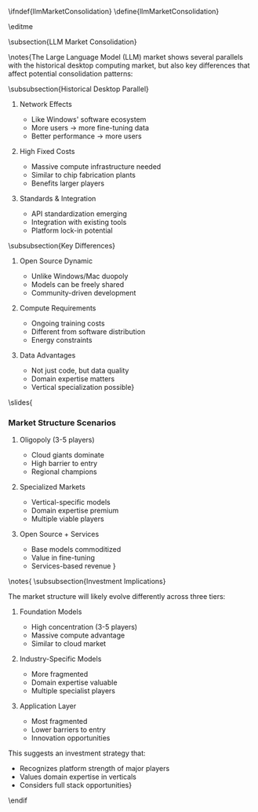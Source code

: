 \ifndef{llmMarketConsolidation}
\define{llmMarketConsolidation}

\editme

\subsection{LLM Market Consolidation}

\notes{The Large Language Model (LLM) market shows several parallels with the historical desktop computing market, but also key differences that affect potential consolidation patterns:

\subsubsection{Historical Desktop Parallel}

1. Network Effects
    * Like Windows' software ecosystem
    * More users → more fine-tuning data
    * Better performance → more users

2. High Fixed Costs
    * Massive compute infrastructure needed
    * Similar to chip fabrication plants
    * Benefits larger players

3. Standards & Integration
    * API standardization emerging
    * Integration with existing tools
    * Platform lock-in potential

\subsubsection{Key Differences}

1. Open Source Dynamic
    * Unlike Windows/Mac duopoly
    * Models can be freely shared
    * Community-driven development

2. Compute Requirements
    * Ongoing training costs
    * Different from software distribution
    * Energy constraints

3. Data Advantages
    * Not just code, but data quality
    * Domain expertise matters
    * Vertical specialization possible}

\slides{
### Market Structure Scenarios

1. Oligopoly (3-5 players)
   * Cloud giants dominate
   * High barrier to entry
   * Regional champions

2. Specialized Markets
   * Vertical-specific models
   * Domain expertise premium
   * Multiple viable players

3. Open Source + Services
   * Base models commoditized
   * Value in fine-tuning
   * Services-based revenue
}

\notes{
\subsubsection{Investment Implications}

The market structure will likely evolve differently across three tiers:

1. Foundation Models
    * High concentration (3-5 players)
    * Massive compute advantage
    * Similar to cloud market

2. Industry-Specific Models
    * More fragmented
    * Domain expertise valuable
    * Multiple specialist players

3. Application Layer
    * Most fragmented
    * Lower barriers to entry
    * Innovation opportunities

This suggests an investment strategy that:
* Recognizes platform strength of major players
* Values domain expertise in verticals
* Considers full stack opportunities}

\endif 